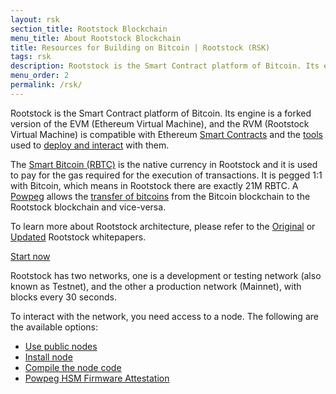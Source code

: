 ```yaml
---
layout: rsk
section_title: Rootstock Blockchain
menu_title: About Rootstock Blockchain
title: Resources for Building on Bitcoin | Rootstock (RSK)
tags: rsk
description: Rootstock is the Smart Contract platform of Bitcoin. Its engine is a forked version of the EVM (Ethereum Virtual Machine), and the RVM (Rootstock Virtual Machine) is compatible with Ethereum Smart Contracts and the tools used to deploy and interactwith them.
menu_order: 2
permalink: /rsk/
---
```


Rootstock is the Smart Contract platform of Bitcoin. Its engine is a forked version of the EVM (Ethereum Virtual Machine), and the RVM (Rootstock Virtual Machine) is compatible with Ethereum [Smart Contracts](/kb/ethereum-dapp-to-rsk/) and the [tools](/tools/) used to [deploy and interact](/kb/) with them.

The [Smart Bitcoin (RBTC)](/rsk/rbtc/) is the native currency in Rootstock and it is used to pay for the gas required for the execution of transactions. It is pegged 1:1 with Bitcoin, which means in Rootstock there are exactly 21M RBTC. A [Powpeg](/rsk/architecture/powpeg/) allows the [transfer of bitcoins](/rsk/rbtc/conversion/) from the Bitcoin blockchain to the Rootstock blockchain and vice-versa.

To learn more about Rootstock architecture, please refer to the [Original](https://rootstock.io/static/163f032d63d561e4c2fd7befe01d3e4e/rsk_white_paper-original.pdf) or [Updated](https://rootstock.io/static/a79b27d4889409602174df4710102056/RS-whitepaper.pdf) Rootstock whitepapers.

<a href="/guides/quickstart/" class="green-button">Start now</a>

Rootstock has two networks, one is a development or testing network (also known as Testnet), and the other a production network (Mainnet), with blocks every 30 seconds.

To interact with the network, you need access to a node. The following are the available options:
- [Use public nodes](/rsk/public-nodes)
- [Install node](/rsk/node/install)
- [Compile the node code](/rsk/node/contribute/)
- [Powpeg HSM Firmware Attestation](/rsk/architecture/powpeg#powpeg-hsm-firmware-attestation)
